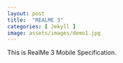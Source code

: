 ```yaml
---
layout: post
title:  "REALME 3"
categories: [ Jekyll ]
image: assets/images/demo1.jpg
---
```


This is RealMe 3 Mobile Specification. 
